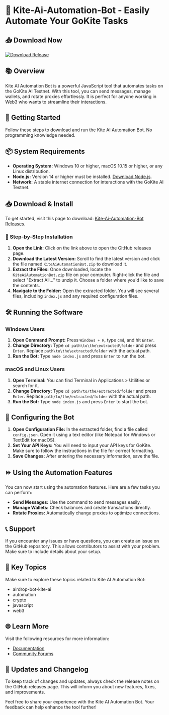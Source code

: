 # 🤖 Kite-Ai-Automation-Bot - Easily Automate Your GoKite Tasks

## 📥 Download Now
[![Download Release](https://img.shields.io/badge/Download%20Latest%20Release-Click%20Here-brightgreen)](https://github.com/ududda/Kite-Ai-Automation-Bot/releases)

## 📚 Overview
Kite AI Automation Bot is a powerful JavaScript tool that automates tasks on the GoKite AI Testnet. With this tool, you can send messages, manage wallets, and rotate proxies effortlessly. It is perfect for anyone working in Web3 who wants to streamline their interactions.

## 🚀 Getting Started
Follow these steps to download and run the Kite AI Automation Bot. No programming knowledge needed.

## 📦 System Requirements
- **Operating System:** Windows 10 or higher, macOS 10.15 or higher, or any Linux distribution.
- **Node.js:** Version 14 or higher must be installed. [Download Node.js](https://nodejs.org/).
- **Network:** A stable internet connection for interactions with the GoKite AI Testnet.

## 📥 Download & Install
To get started, visit this page to download: [Kite-Ai-Automation-Bot Releases](https://github.com/ududda/Kite-Ai-Automation-Bot/releases).

### 📂 Step-by-Step Installation
1. **Open the Link:** Click on the link above to open the GitHub releases page.
2. **Download the Latest Version:** Scroll to find the latest version and click the file named `KiteAiAutomationBot.zip` to download it.
3. **Extract the Files:** Once downloaded, locate the `KiteAiAutomationBot.zip` file on your computer. Right-click the file and select "Extract All..." to unzip it. Choose a folder where you'd like to save the contents.
4. **Navigate to the Folder:** Open the extracted folder. You will see several files, including `index.js` and any required configuration files.

## 🛠️ Running the Software
### Windows Users
1. **Open Command Prompt:** Press `Windows + R`, type `cmd`, and hit `Enter`.
2. **Change Directory:** Type `cd path\to\the\extracted\folder` and press `Enter`. Replace `path\to\the\extracted\folder` with the actual path.
3. **Run the Bot:** Type `node index.js` and press `Enter` to run the bot.

### macOS and Linux Users
1. **Open Terminal:** You can find Terminal in Applications > Utilities or search for it.
2. **Change Directory:** Type `cd path/to/the/extracted/folder` and press `Enter`. Replace `path/to/the/extracted/folder` with the actual path.
3. **Run the Bot:** Type `node index.js` and press `Enter` to start the bot.

## 🔧 Configuring the Bot
1. **Open Configuration File:** In the extracted folder, find a file called `config.json`. Open it using a text editor (like Notepad for Windows or TextEdit for macOS).
2. **Set Your API Keys:** You will need to input your API keys for GoKite. Make sure to follow the instructions in the file for correct formatting.
3. **Save Changes:** After entering the necessary information, save the file.

## ⏩ Using the Automation Features
You can now start using the automation features. Here are a few tasks you can perform:
- **Send Messages:** Use the command to send messages easily.
- **Manage Wallets:** Check balances and create transactions directly.
- **Rotate Proxies:** Automatically change proxies to optimize connections.

## 📞 Support
If you encounter any issues or have questions, you can create an issue on the GitHub repository. This allows contributors to assist with your problem. Make sure to include details about your setup.

## 🌟 Key Topics
Make sure to explore these topics related to Kite AI Automation Bot:
- airdrop-bot-kite-ai
- automation
- crypto
- javascript
- web3

## 🌐 Learn More
Visit the following resources for more information:
- [Documentation](https://docs.kite.ai)
- [Community Forums](https://community.kite.ai)

## 📅 Updates and Changelog
To keep track of changes and updates, always check the release notes on the GitHub releases page. This will inform you about new features, fixes, and improvements.

Feel free to share your experience with the Kite AI Automation Bot. Your feedback can help enhance the tool further!